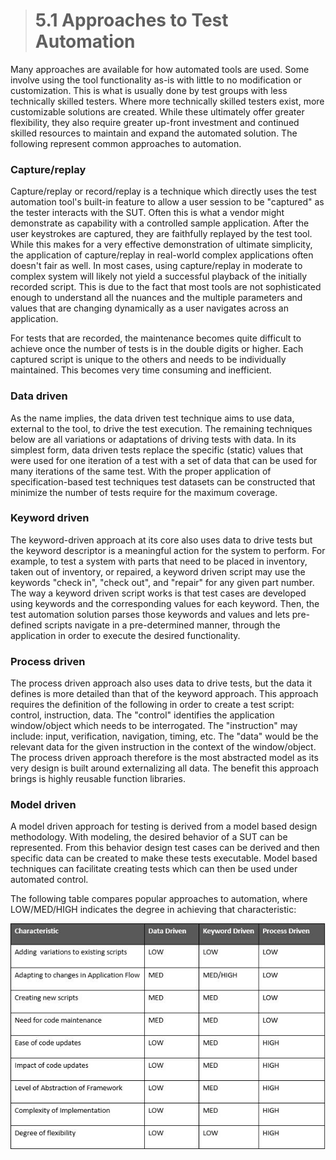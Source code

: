 > # **5.1** Approaches to Test Automation

Many approaches are available for how automated tools are used. Some involve using the tool functionality as-is with little to no modification or customization. 
This is what is usually done by test groups with less technically skilled testers. Where more technically skilled testers exist, more customizable solutions are created. While these ultimately offer greater flexibility, they also require greater up-front investment and continued skilled resources to maintain and 
expand the automated solution. The following represent common approaches to automation.

### Capture/replay
Capture/replay or record/replay is a technique which directly uses the test automation tool's built-in feature to allow a user session to be "captured" as the tester interacts with the SUT. Often this is what a vendor might demonstrate as capability with a controlled sample application. After the user keystrokes are captured, they are faithfully replayed by the test tool. While this makes for a very effective demonstration of ultimate simplicity, the application of capture/replay in real-world complex applications often doesn't fair as well. In most cases, using capture/replay in moderate to complex system will likely not yield a successful playback of the initially recorded script. This is due to the fact that most tools are not sophisticated enough to understand all the nuances and the multiple parameters and values that are changing dynamically as a user navigates across an application.

For tests that are recorded, the maintenance becomes quite difficult to achieve once the number of tests is in the double digits or higher. Each captured script is unique to the others and needs to be individually maintained. This becomes very time consuming and inefficient. 

### Data driven
As the name implies, the data driven test technique aims to use data, external to the tool, to drive the test execution. The remaining techniques below are all 
variations or adaptations of driving tests with data. In its simplest form, data driven tests replace the specific (static) values that were used for one iteration of a test with a set of data that can be used for many iterations of the same test. With the proper application of specification-based test techniques test datasets can be constructed that minimize the number of tests require for the maximum coverage.

### Keyword driven
The keyword-driven approach at its core also uses data to drive tests but the keyword descriptor is a meaningful action for the system to perform. For example, 
to test a system with parts that need to be placed in inventory, taken out of inventory, or repaired, a keyword driven script may use the keywords "check in", 
"check out", and "repair" for any given part number. The way a keyword driven script works is that test cases are developed using keywords and the corresponding values for each keyword. Then, the test automation solution parses those keywords and values and lets pre-defined scripts navigate in a pre-determined manner, through the application in order to execute the desired functionality.

### Process driven
The process driven approach also uses data to drive tests, but the data it defines is more detailed than that of the keyword approach. This approach requires the definition of the following in order to create a test script: control, instruction, data. The "control" identifies the application window/object which needs to be interrogated. The "instruction" may include: input, verification, navigation, timing, etc. The "data" would be the relevant data for the given instruction in the context of the window/object. The process driven approach therefore is the most abstracted model as its very design is built around externalizing all data. The benefit this approach brings is highly reusable function libraries.

### Model driven
A model driven approach for testing is derived from a model based design methodology. With modeling, the desired behavior of a SUT can be represented. From this behavior design test cases can be derived and then specific data can be created to make these tests executable. Model based techniques can facilitate creating tests which can then be used under automated control.

The following table compares popular approaches to automation, where LOW/MED/HIGH indicates the degree in achieving that characteristic:

![low.med.high](images/low.med.high.jpg)